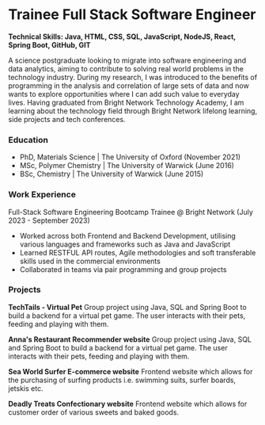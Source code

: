 # Trainee Full Stack Software Engineer

**Technical Skills: Java, HTML, CSS, SQL, JavaScript, NodeJS​, React, Spring Boot, GitHub, GIT**

A science postgraduate looking to migrate into software engineering and data analytics, aiming to contribute to solving real world problems in the technology industry. During my research, I was introduced to the benefits of programming in the analysis and correlation of large sets of data and now wants to explore opportunities where I can add such value to everyday lives. Having graduated from Bright Network Technology Academy, I am learning about the technology field through Bright Network lifelong learning, side projects and tech conferences.

### Education
- PhD, Materials Science | The University of Oxford (November 2021)
- MSc, Polymer Chemistry | The University of Warwick (June 2016)
- BSc, Chemistry | The University of Warwick (June 2015)

### Work Experience
Full-Stack Software Engineering Bootcamp Trainee @ Bright Network (July 2023 - September 2023)
- Worked across both Frontend and Backend Development, utilising various languages and frameworks such as Java and JavaScript
- Learned RESTFUL API routes, Agile methodologies and soft transferable skills used in the commercial environments
- Collaborated in teams via pair programming and group projects

### Projects
**TechTails - Virtual Pet**
Group project using Java, SQL and Spring Boot to build a backend for a virtual pet game.​ The user interacts with their pets, feeding and playing with them.

**Anna's Restaurant Recommender website**
Group project using Java, SQL and Spring Boot to build a backend for a virtual pet game.​ The user interacts with their pets, feeding and playing with them.

**Sea World Surfer E-commerce website**
Frontend website which allows for the purchasing of surfing products i.e. swimming suits, surfer boards, jetskis etc.

**Deadly Treats Confectionary website**
Frontend website which allows for customer order of various sweets and baked goods.


